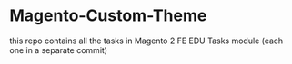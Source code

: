 # Magento-Custom-Theme

this repo contains all the tasks in Magento 2 FE EDU Tasks module (each one in a separate commit)
